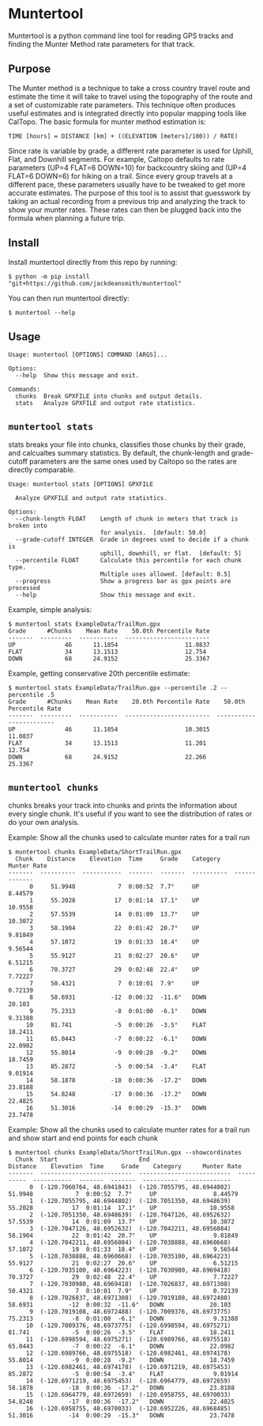 # Muntertool

Muntertool is a python command line tool for reading GPS tracks and finding the Munter Method rate parameters for that track. 

## Purpose

The Munter method is a technique to take a cross country travel route and estimate the time it will take to travel using the topography of the route and a set of customizable rate parameters. This technique often produces useful estimates and is integrated directly into popular mapping tools like CalTopo. The basic formula for munter method estimation is: 

```
TIME [hours] = DISTANCE [km] + ((ELEVATION [meters]/100)) / RATE)
```

Since rate is variable by grade, a different rate parameter is used for Uphill, Flat, and Downhill segments. For example, Caltopo defaults to rate parameters (UP=4 FLAT=6 DOWN=10) for backcountry skiing and (UP=4 FLAT=6 DOWN=6) for hiking on a trail. Since every group travels at a different pace, these parameters usually have to be tweaked to get more accurate estimates. The purpose of this tool is to assist that guesswork by taking an actual recording from a previous trip and analyzing the track to show your munter rates. These rates can then be plugged back into the formula when planning a future trip. 

## Install

Install muntertool directly from this repo by running: 

```
$ python -m pip install "git+https://github.com/jackdeansmith/muntertool"
```

You can then run muntertool directly:
```
$ muntertool --help
```

## Usage 

```
Usage: muntertool [OPTIONS] COMMAND [ARGS]...

Options:
  --help  Show this message and exit.

Commands:
  chunks  Break GPXFILE into chunks and output details.
  stats   Analyze GPXFILE and output rate statistics.
```

## `muntertool stats`

stats breaks your file into chunks, classifies those chunks by their grade, and calcualtes summary statistics. 
By default, the chunk-length and grade-cutoff parameters are the same ones used by Caltopo so the rates are directly comparable. 

```
Usage: muntertool stats [OPTIONS] GPXFILE

  Analyze GPXFILE and output rate statistics.

Options:
  --chunk-length FLOAT    Length of chunk in meters that track is broken into
                          for analysis.  [default: 50.0]
  --grade-cutoff INTEGER  Grade in degrees used to decide if a chunk is
                          uphill, downhill, or flat.  [default: 5]
  --percentile FLOAT      Calculate this percentile for each chunk type.
                          Multiple uses allowed. [default: 0.5]
  --progress              Show a progress bar as gpx points are processed
  --help                  Show this message and exit.
```


Example, simple analysis: 
```
$ muntertool stats ExampleData/TrailRun.gpx
Grade      #Chunks    Mean Rate    50.0th Percentile Rate
-------  ---------  -----------  ------------------------
UP              46      11.1854                   11.0837
FLAT            34      13.1513                   12.754
DOWN            68      24.9152                   25.3367
```

Example, getting conservative 20th percentile estimate: 
```
$ muntertool stats ExampleData/TrailRun.gpx --percentile .2 --percentile .5
Grade      #Chunks    Mean Rate    20.0th Percentile Rate    50.0th Percentile Rate
-------  ---------  -----------  ------------------------  ------------------------
UP              46      11.1854                   10.3015                   11.0837
FLAT            34      13.1513                   11.201                    12.754
DOWN            68      24.9152                   22.266                    25.3367
```

## `muntertool chunks`

chunks breaks your track into chunks and prints the information about every single chunk. It's useful if you want to see the distribution of rates or do your own analysis. 

Example: Show all the chunks used to calculate munter rates for a trail run
```
$ muntertool chunks ExampleData/ShortTrailRun.gpx
  Chunk    Distance    Elevation  Time     Grade    Category      Munter Rate
-------  ----------  -----------  -------  -------  ----------  -------------
      0     51.9948            7  0:00:52  7.7°     UP                8.44579
      1     55.2028           17  0:01:14  17.1°    UP               10.9558
      2     57.5539           14  0:01:09  13.7°    UP               10.3072
      3     58.1904           22  0:01:42  20.7°    UP                9.81849
      4     57.1072           19  0:01:33  18.4°    UP                9.56544
      5     55.9127           21  0:02:27  20.6°    UP                6.51215
      6     70.3727           29  0:02:48  22.4°    UP                7.72227
      7     50.4321            7  0:10:01  7.9°     UP                0.72139
      8     58.6931          -12  0:00:32  -11.6°   DOWN             20.103
      9     75.2313           -8  0:01:00  -6.1°    DOWN              9.31388
     10     81.741            -5  0:00:26  -3.5°    FLAT             18.2411
     11     65.0443           -7  0:00:22  -6.1°    DOWN             22.0982
     12     55.8014           -9  0:00:28  -9.2°    DOWN             18.7459
     13     85.2872           -5  0:00:54  -3.4°    FLAT              9.01914
     14     58.1878          -18  0:00:36  -17.2°   DOWN             23.8188
     15     54.8248          -17  0:00:36  -17.2°   DOWN             22.4825
     16     51.3016          -14  0:00:29  -15.3°   DOWN             23.7478
```

Example: Show all the chunks used to calculate munter rates for a trail run and show start and end points for each chunk
```
$ muntertool chunks ExampleData/ShortTrailRun.gpx --showcordinates
  Chunk  Start                       End                           Distance    Elevation  Time     Grade    Category      Munter Rate
-------  --------------------------  --------------------------  ----------  -----------  -------  -------  ----------  -------------
      0  (-120.7060764, 48.6941843)  (-120.7055795, 48.6944802)     51.9948            7  0:00:52  7.7°     UP                8.44579
      1  (-120.7055795, 48.6944802)  (-120.7051350, 48.6948639)     55.2028           17  0:01:14  17.1°    UP               10.9558
      2  (-120.7051350, 48.6948639)  (-120.7047126, 48.6952632)     57.5539           14  0:01:09  13.7°    UP               10.3072
      3  (-120.7047126, 48.6952632)  (-120.7042211, 48.6956084)     58.1904           22  0:01:42  20.7°    UP                9.81849
      4  (-120.7042211, 48.6956084)  (-120.7038888, 48.6960668)     57.1072           19  0:01:33  18.4°    UP                9.56544
      5  (-120.7038888, 48.6960668)  (-120.7035100, 48.6964223)     55.9127           21  0:02:27  20.6°    UP                6.51215
      6  (-120.7035100, 48.6964223)  (-120.7030980, 48.6969418)     70.3727           29  0:02:48  22.4°    UP                7.72227
      7  (-120.7030980, 48.6969418)  (-120.7026837, 48.6971308)     50.4321            7  0:10:01  7.9°     UP                0.72139
      8  (-120.7026837, 48.6971308)  (-120.7019108, 48.6972488)     58.6931          -12  0:00:32  -11.6°   DOWN             20.103
      9  (-120.7019108, 48.6972488)  (-120.7009376, 48.6973775)     75.2313           -8  0:01:00  -6.1°    DOWN              9.31388
     10  (-120.7009376, 48.6973775)  (-120.6998594, 48.6975271)     81.741            -5  0:00:26  -3.5°    FLAT             18.2411
     11  (-120.6998594, 48.6975271)  (-120.6989766, 48.6975518)     65.0443           -7  0:00:22  -6.1°    DOWN             22.0982
     12  (-120.6989766, 48.6975518)  (-120.6982461, 48.6974178)     55.8014           -9  0:00:28  -9.2°    DOWN             18.7459
     13  (-120.6982461, 48.6974178)  (-120.6971219, 48.6975453)     85.2872           -5  0:00:54  -3.4°    FLAT              9.01914
     14  (-120.6971219, 48.6975453)  (-120.6964779, 48.6972659)     58.1878          -18  0:00:36  -17.2°   DOWN             23.8188
     15  (-120.6964779, 48.6972659)  (-120.6958755, 48.6970033)     54.8248          -17  0:00:36  -17.2°   DOWN             22.4825
     16  (-120.6958755, 48.6970033)  (-120.6952226, 48.6968485)     51.3016          -14  0:00:29  -15.3°   DOWN             23.7478
```